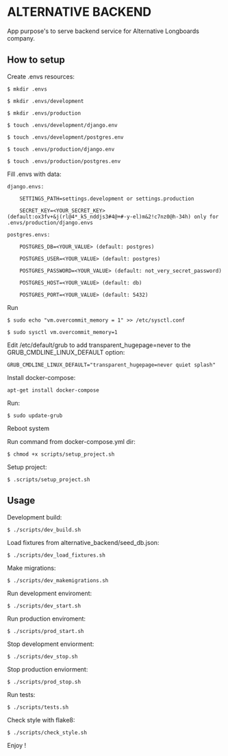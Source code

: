 ALTERNATIVE BACKEND
===================

App purpose's to serve backend service for Alternative Longboards company.


How to setup
------------

Create .envs resources:

	$ mkdir .envs

	$ mkdir .envs/development

	$ mkdir .envs/production

	$ touch .envs/development/django.env

	$ touch .envs/development/postgres.env

	$ touch .envs/production/django.env

	$ touch .envs/production/postgres.env


Fill .envs with data:

	django.envs:

		SETTINGS_PATH=settings.development or settings.production

		SECRET_KEY=<YOUR_SECRET_KEY> (default:ox3fv+&j(rl@4*_k5_nddjs3#4@+#-y-el)m&2!c7nz0@h-34h) only for .envs/production/django.envs

	postgres.envs:

		POSTGRES_DB=<YOUR_VALUE> (default: postgres)

		POSTGRES_USER=<YOUR_VALUE> (default: postgres)

		POSTGRES_PASSWORD=<YOUR_VALUE> (default: not_very_secret_password)

		POSTGRES_HOST=<YOUR_VALUE> (default: db)

		POSTGRES_PORT=<YOUR_VALUE> (default: 5432)


Run

	$ sudo echo "vm.overcommit_memory = 1" >> /etc/sysctl.conf

	$ sudo sysctl vm.overcommit_memory=1


Edit /etc/default/grub to add transparent_hugepage=never to the GRUB_CMDLINE_LINUX_DEFAULT option:

	GRUB_CMDLINE_LINUX_DEFAULT="transparent_hugepage=never quiet splash"

Install docker-compose:

	apt-get install docker-compose

Run:

	$ sudo update-grub


Reboot system


Run command from docker-compose.yml dir:

	$ chmod +x scripts/setup_project.sh


Setup project:

	$ .scripts/setup_project.sh


Usage
-----

Development build:

	$ ./scripts/dev_build.sh

Load fixtures from alternative_backend/seed_db.json:

	$ ./scripts/dev_load_fixtures.sh

Make migrations:

	$ ./scripts/dev_makemigrations.sh

Run development enviroment:

	$ ./scripts/dev_start.sh

Run production enviroment:

	$ ./scripts/prod_start.sh

Stop development enviorment:

	$ ./scripts/dev_stop.sh

Stop production enviorment:

	$ ./scripts/prod_stop.sh

Run tests:

	$ ./scripts/tests.sh

Check style with flake8:

	$ ./scripts/check_style.sh


Enjoy !